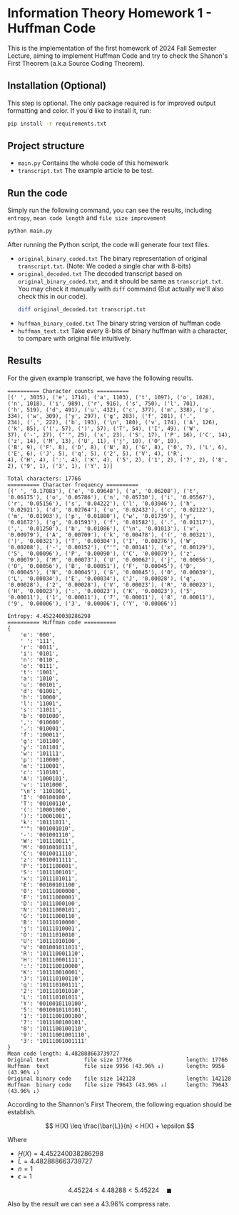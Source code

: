 # Information Theory Homework 1 - Huffman Code

This is the implementation of the first homework of 2024 Fall Semester Lecture, aiming to implement Huffman Code and try to check the Shanon's First Theorem (a.k.a Source Coding Theorem).

## Installation (Optional)

This step is optional. The only package required is for improved output formatting and color. If you'd like to install it, run:

```bash
pip install -r requirements.txt
```

## Project structure

- `main.py`
    Contains the whole code of this homework
- `transcript.txt`
    The example article to be test.

## Run the code

Simply run the following command, you can see the results, including `entropy`, `mean code length` and `file size improvement`

```bash
python main.py
```

After running the Python script, the code will generate four text files.

- `original_binary_coded.txt`
    The binary representation of original `transcript.txt`. (Note: We coded a single char with 8-bits)
- `original_decoded.txt`
    The decoded transcript based on `original_binary_coded.txt`, and it should be same as `transcript.txt`.
    You may check it manually with `diff` command (But actually we'll also check this in our code).
    ```bash
    diff original_decoded.txt transcript.txt
    ```
- `huffman_binary_coded.txt`
    The binary string version of huffman code
- `huffman_text.txt`
    Take every 8-bits of binary huffman with a character, to compare with original file intuitively.

## Results

For the given example transcript, we have the following results.

```
========== Character counts ==========
[(' ', 3035), ('e', 1714), ('a', 1103), ('t', 1097), ('o', 1028), ('n', 1018), ('i', 989), ('r', 916), ('s', 750), ('l', 701), 
('h', 519), ('d', 491), ('u', 432), ('c', 377), ('m', 338), ('p', 334), ('w', 309), ('y', 297), ('g', 283), ('f', 281), ('.', 
234), (',', 222), ('b', 193), ('\n', 180), ('v', 174), ('A', 126), ('k', 85), ('(', 57), (')', 57), ('T', 54), ('I', 49), ('W',
37), ('-', 27), ("'", 25), ('x', 23), ('S', 17), ('P', 16), ('C', 14), ('z', 14), ('M', 13), ('U', 11), ('j', 10), ('O', 10), 
('B', 9), ('F', 8), ('D', 8), ('N', 8), ('G', 8), ('0', 7), ('L', 6), ('E', 6), ('J', 5), ('q', 5), ('2', 5), ('V', 4), ('R', 
4), ('H', 4), (':', 4), ('K', 4), ('5', 2), ('1', 2), ('7', 2), ('8', 2), ('9', 1), ('3', 1), ('Y', 1)]

Total characters: 17766
========== Character frequency ==========
[(' ', '0.17083'), ('e', '0.09648'), ('a', '0.06208'), ('t', '0.06175'), ('o', '0.05786'), ('n', '0.05730'), ('i', '0.05567'), 
('r', '0.05156'), ('s', '0.04222'), ('l', '0.03946'), ('h', '0.02921'), ('d', '0.02764'), ('u', '0.02432'), ('c', '0.02122'), 
('m', '0.01903'), ('p', '0.01880'), ('w', '0.01739'), ('y', '0.01672'), ('g', '0.01593'), ('f', '0.01582'), ('.', '0.01317'), 
(',', '0.01250'), ('b', '0.01086'), ('\n', '0.01013'), ('v', '0.00979'), ('A', '0.00709'), ('k', '0.00478'), ('(', '0.00321'), 
(')', '0.00321'), ('T', '0.00304'), ('I', '0.00276'), ('W', '0.00208'), ('-', '0.00152'), ("'", '0.00141'), ('x', '0.00129'), 
('S', '0.00096'), ('P', '0.00090'), ('C', '0.00079'), ('z', '0.00079'), ('M', '0.00073'), ('U', '0.00062'), ('j', '0.00056'), 
('O', '0.00056'), ('B', '0.00051'), ('F', '0.00045'), ('D', '0.00045'), ('N', '0.00045'), ('G', '0.00045'), ('0', '0.00039'), 
('L', '0.00034'), ('E', '0.00034'), ('J', '0.00028'), ('q', '0.00028'), ('2', '0.00028'), ('V', '0.00023'), ('R', '0.00023'), 
('H', '0.00023'), (':', '0.00023'), ('K', '0.00023'), ('5', '0.00011'), ('1', '0.00011'), ('7', '0.00011'), ('8', '0.00011'), 
('9', '0.00006'), ('3', '0.00006'), ('Y', '0.00006')]

Entropy: 4.452240038286298
========== Huffman code ==========
{
    'e': '000',
    ' ': '111',
    'r': '0011',
    'i': '0101',
    'n': '0110',
    'o': '0111',
    't': '1001',
    'a': '1010',
    'u': '00101',
    'd': '01001',
    'h': '10000',
    'l': '11001',
    's': '11011',
    'b': '001000',
    ',': '010000',
    '.': '010001',
    'f': '100011',
    'g': '101100',
    'y': '101101',
    'w': '101111',
    'p': '110000',
    'm': '110001',
    'c': '110101',
    'A': '1000101',
    'v': '1101000',
    '\n': '1101001',
    'I': '00100100',
    'T': '00100110',
    '(': '10001000',
    ')': '10001001',
    'k': '10111011',
    "'": '001001010',
    '-': '001001110',
    'W': '101110011',
    'M': '0010010111',
    'C': '0010011110',
    'z': '0010011111',
    'P': '1011100001',
    'S': '1011100101',
    'x': '1011101011',
    'E': '00100101100',
    '0': '10111000000',
    'F': '10111000001',
    'D': '10111000100',
    'N': '10111000101',
    'G': '10111000110',
    'B': '10111010000',
    'j': '10111010001',
    'O': '10111010010',
    'U': '10111010100',
    'V': '001001011011',
    'R': '101110001110',
    'H': '101110001111',
    ':': '101110010000',
    'K': '101110010001',
    'J': '101110100110',
    'q': '101110100111',
    '2': '101110101010',
    'L': '101110101011',
    'Y': '0010010110100',
    '5': '0010010110101',
    '1': '1011100100100',
    '7': '1011100100101',
    '8': '1011100100110',
    '9': '10111001001110',
    '3': '10111001001111'
}
Mean code length: 4.482888663739727
Original text           file size 17766                 length: 17766
Huffman  text           file size 9956 (43.96% ↓)       length: 9956 (43.96% ↓)
Original binary code    file size 142128                length: 142128
Huffman  binary code    file size 79643 (43.96% ↓)      length: 79643 (43.96% ↓)
```

According to the Shannon's First Theorem, the following equation should be establish.

$$
H(X) \leq \frac{\bar{L}}{n} < H(X) + \epsilon
$$

Where

- $H(X) = 4.452240038286298$
- $\bar{L} = 4.482888663739727$
- $n = 1$
- $\epsilon = 1$

$$
4.45224 \leq 4.48288 < 5.45224 \quad \blacksquare
$$

Also by the result we can see a $43.96\%$ compress rate.
